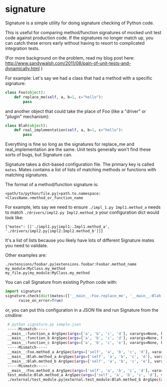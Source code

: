 signature
=========

Signature is a simple utility for doing signature checking of Python code.

This is useful for comparing method/function signatures of mocked unit test code 
against production code. If the signatures no longer match up, you can catch
these errors early without having to resort to complicated integration tests.

(For more background on the problem, read my blog post here: http://www.sandywalsh.com/2011/08/pain-of-unit-tests-and-dynamically.html )

For example:
Let's say we had a class that had a method with a specific signature:

```python
class Foo(object):
    def replace_me(self, a, b=1, c="hello"):
        pass
```

and another object that could take the place of Foo (like a "driver" or "plugin"
mechanism):

```python
class Blah(object):
    def real_implementation(self, a, b=1, c="hello"):
        pass
```

Everything is fine so long as the signatures for replace_me and real_implementation
are the same. Unit tests generally won't find these sorts of bugs, but Signature can.

Signature takes a dict-based configuration file. The primary key is called ```mates```.
Mates contains a list of lists of matching methods or functions with matching signatures.

The format of a method/function signature is:
```
<path/to/python/file.py|>path.to.namespace:<ClassName.>method_or_function_name
```

For example, lets say we need to ensure ```./impl_1.py Impl1.method_a``` needs to match
```./drivers/impl2.py Impl2.method_b``` your configuration dict would look like:

```
{"mates": [['./impl1.py|impl1:.Impl1.method_a', './drivers/impl2.py|impl2:Impl2.method_b']]}
```

It's a list of lists because you likely have lots of different Signature mates you
need to validate.

Other examples are:
```my_module.function_name
./extensions/foobar.py|extensions.foobar:Foobar.method_name
my_module:MyClass.my_method
my_file.py|my_module:MyClass.my_method
```

You can call Signature from existing Python code with:

```python
import signature
signature.check(dict(mates=[['__main__:Foo.replace_me', '__main__:Blah.real_implementation']]),
      raise_on_error=True)
```

or, you can put this configuration in a JSON file and run Signature from the cmdline:

```bash
 # python signature.py sample.json 
 -----Mismatch-----
 __main__:function_a ArgSpec(args=['a', 'b', 'c', 'd'], varargs=None, keywords=None, defaults=None)
 __main__:function_b ArgSpec(args=['a', 'b', 'c', 'd'], varargs=None, keywords=None, defaults=None)
 __main__:function_c ArgSpec(args=['a', 'b', 'c', 'e'], varargs=None, keywords=None, defaults=None)
 -----Mismatch-----
 __main__:Foo.method_a ArgSpec(args=['self', 'a', 'b', 'c', 'd'], varargs=None, keywords=None, defaults=None)
 __main__:Blah.method_a ArgSpec(args=['self', 'a', 'b', 'c', 'd'], varargs=None, keywords=None, defaults=None)
 __main__:Blah.method_b ArgSpec(args=['self', 'a', 'b', 'c', 'e'], varargs=None, keywords=None, defaults=None)
 -----Mismatch-----
 __main__:Foo.method_a ArgSpec(args=['self', 'a', 'b', 'c', 'd'], varargs=None, keywords=None, defaults=None)
 test_module:Blah.method_a ArgSpec(args=['self', 'a', 'b', 'c', 'd'], varargs=None, keywords=None, defaults=None)
 ./external/test_module.py|external.test_module:Blah.method_b ArgSpec(args=['self', 'a', 'b', 'c', 'e'], varargs=None, keywords=None, defaults=None)
```
